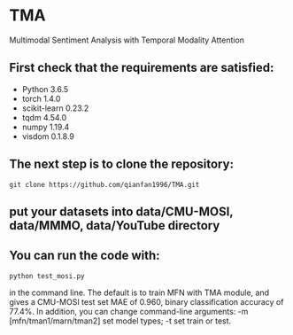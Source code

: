 # TMA
Multimodal Sentiment Analysis with Temporal Modality Attention
## First check that the requirements are satisfied:
* Python 3.6.5
* torch 1.4.0
* scikit-learn 0.23.2
* tqdm 4.54.0
* numpy 1.19.4
* visdom 0.1.8.9
## The next step is to clone the repository:
```
git clone https://github.com/qianfan1996/TMA.git
```
## put your datasets into data/CMU-MOSI, data/MMMO, data/YouTube directory
## You can run the code with:
```
python test_mosi.py 
```
in the command line. The default is to train MFN with TMA module, and gives a CMU-MOSI test set MAE of 0.960, binary classification accuracy of 77.4%.
In addition, you can change  command-line arguments: -m [mfn/tman1/marn/tman2] set model types; -t set train or test.
